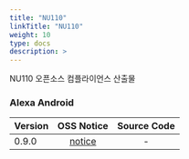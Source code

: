 ```yaml
---
title: "NU110"
linkTitle: "NU110"
weight: 10
type: docs
description: >
---
```


NU110 오픈소스 컴플라이언스 산출물

### Alexa Android

| Version | OSS Notice | Source Code |
|---|:---:|:---:|
| 0.9.0 | [notice](https://opensource.sktelecom.com/compliance_artifacts/nugu_nu110_alexa/android/0.9.0/Alexa_on_Nugu_android_0.9.0_OSS_Notice.html)  | - |